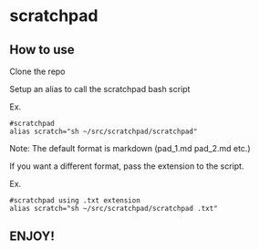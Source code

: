 # scratchpad 

## How to use 

Clone the repo

Setup an alias to call the scratchpad bash script

Ex.
```
#scratchpad
alias scratch="sh ~/src/scratchpad/scratchpad"
```

Note: The default format is markdown (pad_1.md pad_2.md etc.)

If you want a different format, pass the extension to the script.

Ex.
```
#scratchpad using .txt extension
alias scratch="sh ~/src/scratchpad/scratchpad .txt"
```


## ENJOY!
